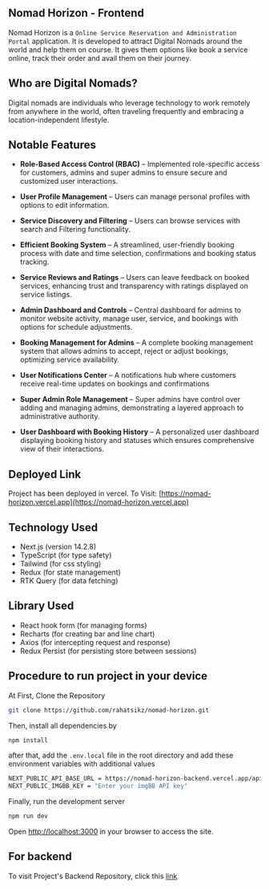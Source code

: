 ## Nomad Horizon - Frontend

Nomad Horizon is a `Online Service Reservation and Administration Portal` application. It is developed to attract Digital Nomads around the world and help them on course. It gives them options like book a service online, track their order and avail them on their journey.

## Who are Digital Nomads?

Digital nomads are individuals who leverage technology to work remotely from anywhere in the world, often traveling frequently and embracing a location-independent lifestyle.

## Notable Features

- **Role-Based Access Control (RBAC)** – Implemented role-specific access for customers, admins and super admins to ensure secure and customized user interactions.

- **User Profile Management** – Users can manage personal profiles with options to edit information.

- **Service Discovery and Filtering** – Users can browse services with search and Filtering functionality.

- **Efficient Booking System** – A streamlined, user-friendly booking process with date and time selection, confirmations and booking status tracking.

- **Service Reviews and Ratings** – Users can leave feedback on booked services, enhancing trust and transparency with ratings displayed on service listings.

- **Admin Dashboard and Controls** – Central dashboard for admins to monitor website activity, manage user, service, and bookings with options for schedule adjustments.

- **Booking Management for Admins** – A complete booking management system that allows admins to accept, reject or adjust bookings, optimizing service availability.

- **User Notifications Center** – A notifications hub where customers receive real-time updates on bookings and confirmations

- **Super Admin Role Management** – Super admins have control over adding and managing admins, demonstrating a layered approach to administrative authority.

- **User Dashboard with Booking History** – A personalized user dashboard displaying booking history and statuses which ensures comprehensive view of their interactions.

## Deployed Link

Project has been deployed in vercel. To Visit:
[https://nomad-horizon.vercel.app](https://nomad-horizon.vercel.app)

## Technology Used

- Next.js (version 14.2.8)
- TypeScript (for type safety)
- Tailwind (for css styling)
- Redux (for state management)
- RTK Query (for data fetching)

## Library Used

- React hook form (for managing forms)
- Recharts (for creating bar and line chart)
- Axios (for intercepting request and response)
- Redux Persist (for persisting store between sessions)

## Procedure to run project in your device

At First, Clone the Repository

```bash
git clone https://github.com/rahatsikz/nomad-horizon.git
```

Then, install all dependencies by

```bash
npm install
```

after that, add the `.env.local` file in the root directory and add these environment variables with additional values

```bash
NEXT_PUBLIC_API_BASE_URL = https://nomad-horizon-backend.vercel.app/api/v1
NEXT_PUBLIC_IMGBB_KEY = "Enter your imgBB API key"
```

Finally, run the development server

```bash
npm run dev
```

Open [http://localhost:3000](http://localhost:3000) in your browser to access the site.

## For backend

To visit Project's Backend Repository, click this [link](https://github.com/rahatsikz/nomad-horizon-backend)
